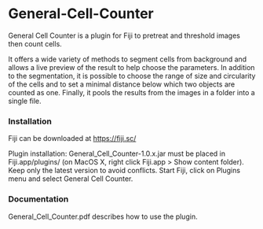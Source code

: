 # General-Cell-Counter

General Cell Counter is a plugin for Fiji to pretreat and threshold images then count cells.

It offers a wide variety of methods to segment cells from background and allows a live preview of the result to help choose the parameters. In addition to the segmentation, it is possible to choose the range of size and circularity of the cells and to set a minimal distance below which two objects are counted as one. Finally, it pools the results from the images in a folder into a single file.

### Installation

Fiji can be downloaded at https://fiji.sc/

Plugin installation: General_Cell_Counter-1.0.x.jar must be placed in Fiji.app/plugins/ (on MacOS X, right click Fiji.app > Show content folder). Keep only the latest version to avoid conflicts. Start Fiji, click on Plugins menu and select General Cell Counter.

### Documentation

General_Cell_Counter.pdf describes how to use the plugin.

